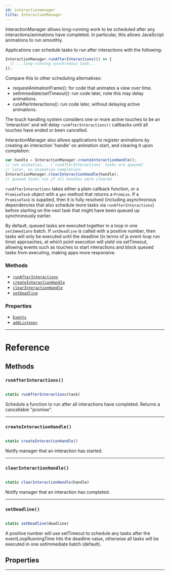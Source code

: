 ```yaml
---
id: interactionmanager
title: InteractionManager
---
```


InteractionManager allows long-running work to be scheduled after any interactions/animations have completed. In particular, this allows JavaScript animations to run smoothly.

Applications can schedule tasks to run after interactions with the following:

```javascript
InteractionManager.runAfterInteractions(() => {
  // ...long-running synchronous task...
});
```

Compare this to other scheduling alternatives:

- requestAnimationFrame(): for code that animates a view over time.
- setImmediate/setTimeout(): run code later, note this may delay animations.
- runAfterInteractions(): run code later, without delaying active animations.

The touch handling system considers one or more active touches to be an 'interaction' and will delay `runAfterInteractions()` callbacks until all touches have ended or been cancelled.

InteractionManager also allows applications to register animations by creating an interaction 'handle' on animation start, and clearing it upon completion:

```javascript
var handle = InteractionManager.createInteractionHandle();
// run animation... (`runAfterInteractions` tasks are queued)
// later, on animation completion:
InteractionManager.clearInteractionHandle(handle);
// queued tasks run if all handles were cleared
```

`runAfterInteractions` takes either a plain callback function, or a `PromiseTask` object with a `gen` method that returns a `Promise`. If a `PromiseTask` is supplied, then it is fully resolved (including asynchronous dependencies that also schedule more tasks via `runAfterInteractions`) before starting on the next task that might have been queued up synchronously earlier.

By default, queued tasks are executed together in a loop in one `setImmediate` batch. If `setDeadline` is called with a positive number, then tasks will only be executed until the deadline (in terms of js event loop run time) approaches, at which point execution will yield via setTimeout, allowing events such as touches to start interactions and block queued tasks from executing, making apps more responsive.

### Methods

- [`runAfterInteractions`](../interactionmanager/#runafterinteractions)
- [`createInteractionHandle`](../interactionmanager/#createinteractionhandle)
- [`clearInteractionHandle`](../interactionmanager/#clearinteractionhandle)
- [`setDeadline`](../interactionmanager/#setdeadline)

### Properties

- [`Events`](../interactionmanager/#events)
- [`addListener`](../interactionmanager/#addlistener)

---

# Reference

## Methods

### `runAfterInteractions()`

```javascript

static runAfterInteractions(task)

```

Schedule a function to run after all interactions have completed. Returns a cancellable "promise".

---

### `createInteractionHandle()`

```javascript

static createInteractionHandle()

```

Notify manager that an interaction has started.

---

### `clearInteractionHandle()`

```javascript

static clearInteractionHandle(handle)

```

Notify manager that an interaction has completed.

---

### `setDeadline()`

```javascript

static setDeadline(deadline)

```

A positive number will use setTimeout to schedule any tasks after the eventLoopRunningTime hits the deadline value, otherwise all tasks will be executed in one setImmediate batch (default).

## Properties

---
